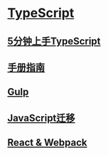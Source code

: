 # 

# [TypeScript](https://www.tslang.cn/)

## [5分钟上手TypeScript](https://www.tslang.cn/docs/handbook/typescript-in-5-minutes.html)

## [手册指南](https://www.tslang.cn/docs/handbook/basic-types.html)

## [Gulp](https://www.tslang.cn/docs/handbook/gulp.html)

## [JavaScript迁移](https://www.tslang.cn/docs/handbook/migrating-from-javascript.html)

## [React & Webpack](https://www.tslang.cn/docs/handbook/react-&-webpack.html)
